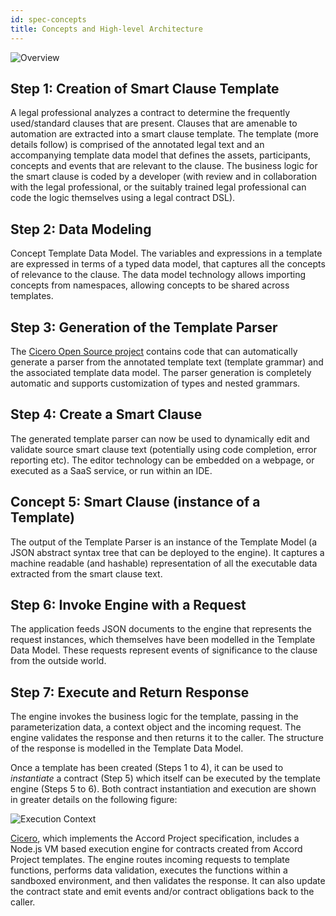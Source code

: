 ```yaml
---
id: spec-concepts
title: Concepts and High-level Architecture
---
```


![Overview](assets/cicero-spec-overview.png)

## Step 1: Creation of Smart Clause Template
A legal professional analyzes a contract to determine the frequently used/standard clauses that are present. Clauses that are amenable to automation are extracted into a smart clause template. The template (more details follow) is comprised of the annotated legal text and an accompanying template data model that defines the assets, participants, concepts and events that are relevant to the clause. The business logic for the smart clause is coded by a developer (with review and in collaboration with the legal professional, or the suitably trained legal professional can code the logic themselves using a legal contract DSL).

## Step 2: Data Modeling

Concept Template Data Model. The variables and expressions in a template are expressed in terms of a typed data model, that captures all the concepts of relevance to the clause. The data model technology allows importing concepts from namespaces, allowing concepts to be shared across templates.

## Step 3: Generation of the Template Parser
The [Cicero Open Source project](https://github.com/accordproject/cicero) contains code that can automatically generate a parser from the annotated template text (template grammar) and the associated template data model. The parser generation is completely automatic and supports customization of types and nested grammars.

## Step 4: Create a Smart Clause
The generated template parser can now be used to dynamically edit and validate source smart clause text (potentially using code completion, error reporting etc). The editor technology can be embedded on a webpage, or executed as a SaaS service, or run within an IDE.

## Concept 5: Smart Clause (instance of a Template) 
The output of the Template Parser is an instance of the Template Model (a JSON abstract syntax tree that can be deployed to the engine). It captures a machine readable (and hashable) representation of all the executable data extracted from the smart clause text.

## Step 6: Invoke Engine with a Request
The application feeds JSON documents to the engine that represents the request instances, which themselves have been modelled in the Template Data Model. These requests represent events of significance to the clause from the outside world.

## Step 7: Execute and Return Response
The engine invokes the business logic for the template, passing in the parameterization data, a context object and the incoming request. The engine validates the response and then returns it to the caller. The structure of the response is modelled in the Template Data Model.

Once a template has been created (Steps 1 to 4), it can be used to _instantiate_ a contract (Step 5) which itself can be executed by the template engine (Steps 5 to 6). Both contract instantiation and execution are shown in greater details on the following figure:

![Execution Context](assets/execution_context.png)

[Cicero](cicero.md), which implements the Accord Project specification, includes a Node.js VM based execution engine for contracts created from Accord Project templates. The engine routes incoming requests to template functions, performs data validation, executes the functions within a sandboxed environment, and then validates the response. It can also update the contract state and emit events and/or contract obligations back to the caller.

